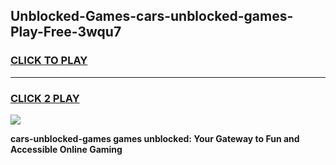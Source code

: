 
## Unblocked-Games-cars-unblocked-games-Play-Free-3wqu7
<h3>
<a href="https://premium76.site?title=cars-unblocked-games&ref=17A">CLICK TO PLAY</a></h3>
<hr>

<h3>
<a href="https://premium76.site?title=cars-unblocked-games&ref=17A">CLICK 2 PLAY</a>
  
</h3>

<a href="https://premium76.site?title=cars-unblocked-games&ref=17A"><img src="https://clearcache.store/games.png"></a>


**cars-unblocked-games games unblocked: Your Gateway to Fun and Accessible Online Gaming**
